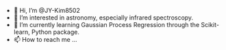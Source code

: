 - 👋 Hi, I’m @JY-Kim8502
- 👀 I’m interested in astronomy, especially infrared spectroscopy.
- 🌱 I’m currently learning Gaussian Process Regression through the Scikit-learn, Python package.
- 📫 How to reach me ...

<!---
JY-Kim8502/JY-Kim8502 is a ✨ special ✨ repository because its `README.md` (this file) appears on your GitHub profile.
You can click the Preview link to take a look at your changes.
--->
